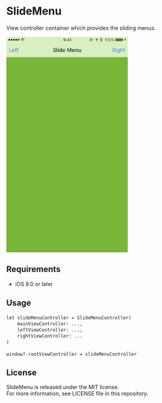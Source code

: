 # SlideMenu

View controller container which provides the sliding menus.

![](screenshot.gif)


## Requirements

- iOS 8.0 or later


## Usage

    let slideMenuController = SlideMenuController(
        mainViewController: ...,
        leftViewController: ...,
        rightViewController: ...
    )

    window?.rootViewController = slideMenuController


## License

SlideMenu is released under the MIT license.  
For more information, see LICENSE file in this repository.
